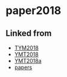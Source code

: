 ---
---
# paper2018

## Linked from

* [TYM2018](TYM2018.md)
* [YMT2018](YMT2018.md)
* [YMT2018a](YMT2018a.md)
* [papers](papers.md)

